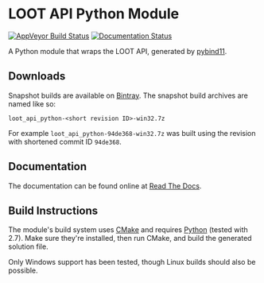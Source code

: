 LOOT API Python Module
=======================

[![AppVeyor Build Status](https://ci.appveyor.com/api/projects/status/github/loot/loot-api-python?branch=master&svg=true)](https://ci.appveyor.com/project/WrinklyNinja/loot-api-python)
[![Documentation Status](https://readthedocs.org/projects/loot-api-python/badge/)](http://loot-api-python.readthedocs.io/)

A Python module that wraps the LOOT API, generated by [pybind11](https://github.com/pybind/pybind11).

## Downloads

Snapshot builds are available on [Bintray](https://bintray.com/wrinklyninja/loot/loot-api-python). The snapshot build archives are named like so:

```
loot_api_python-<short revision ID>-win32.7z
```

For example `loot_api_python-94de368-win32.7z` was built using the revision with shortened commit ID `94de368`.

## Documentation

The documentation can be found online at [Read The Docs](http://loot-api-python.readthedocs.org/).

## Build Instructions

The module's build system uses [CMake](https://cmake.org/) and requires [Python](https://www.python.org) (tested with 2.7). Make sure they're installed, then run CMake, and build the generated solution file.

Only Windows support has been tested, though Linux builds should also be possible.
